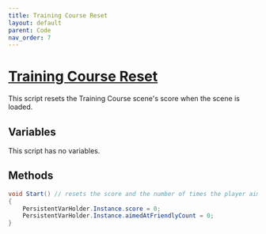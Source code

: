 ```yaml
---
title: Training Course Reset
layout: default
parent: Code
nav_order: 7
---
```


# [Training Course Reset](https://github.com/joshberger5/Temptare/blob/second/Assets/TrainingCourseReset.cs)
This script resets the Training Course scene's score when the scene is loaded.

## Variables
This script has no variables.

## Methods
```csharp
void Start() // resets the score and the number of times the player aimed at a friendly on startup of the TrainingCourse scene
{
    PersistentVarHolder.Instance.score = 0;
    PersistentVarHolder.Instance.aimedAtFriendlyCount = 0;
}
```

